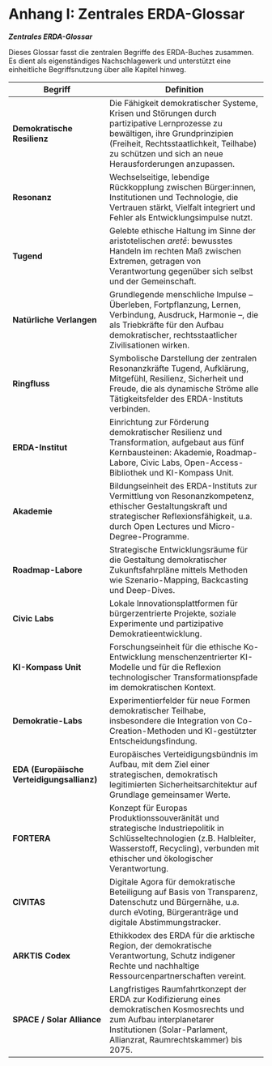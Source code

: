 # Anhang I: Zentrales ERDA-Glossar

_**Zentrales ERDA-Glossar**_

Dieses Glossar fasst die zentralen Begriffe des ERDA-Buches zusammen. Es dient als eigenständiges Nachschlagewerk und unterstützt eine einheitliche Begriffsnutzung über alle Kapitel hinweg.

| Begriff                                    | Definition                                                                                                                                                                                                                           |
| ------------------------------------------ | ------------------------------------------------------------------------------------------------------------------------------------------------------------------------------------------------------------------------------------ |
| **Demokratische Resilienz**                | Die Fähigkeit demokratischer Systeme, Krisen und Störungen durch partizipative Lernprozesse zu bewältigen, ihre Grundprinzipien (Freiheit, Rechtsstaatlichkeit, Teilhabe) zu schützen und sich an neue Herausforderungen anzupassen. |
| **Resonanz**                               | Wechselseitige, lebendige Rückkopplung zwischen Bürger:innen, Institutionen und Technologie, die Vertrauen stärkt, Vielfalt integriert und Fehler als Entwicklungsimpulse nutzt.                                                     |
| **Tugend**                                 | Gelebte ethische Haltung im Sinne der aristotelischen _aretē_: bewusstes Handeln im rechten Maß zwischen Extremen, getragen von Verantwortung gegenüber sich selbst und der Gemeinschaft.                                            |
| **Natürliche Verlangen**                   | Grundlegende menschliche Impulse – Überleben, Fortpflanzung, Lernen, Verbindung, Ausdruck, Harmonie –, die als Triebkräfte für den Aufbau demokratischer, rechtsstaatlicher Zivilisationen wirken.                                   |
| **Ringfluss**                              | Symbolische Darstellung der zentralen Resonanzkräfte Tugend, Aufklärung, Mitgefühl, Resilienz, Sicherheit und Freude, die als dynamische Ströme alle Tätigkeitsfelder des ERDA-Instituts verbinden.                                  |
| **ERDA-Institut**                          | Einrichtung zur Förderung demokratischer Resilienz und Transformation, aufgebaut aus fünf Kernbausteinen: Akademie, Roadmap-Labore, Civic Labs, Open-Access-Bibliothek und KI-Kompass Unit.                                          |
| **Akademie**                               | Bildungseinheit des ERDA-Instituts zur Vermittlung von Resonanzkompetenz, ethischer Gestaltungskraft und strategischer Reflexionsfähigkeit, u.a. durch Open Lectures und Micro-Degree-Programme.                                     |
| **Roadmap-Labore**                         | Strategische Entwicklungsräume für die Gestaltung demokratischer Zukunftsfahrpläne mittels Methoden wie Szenario-Mapping, Backcasting und Deep-Dives.                                                                                |
| **Civic Labs**                             | Lokale Innovationsplattformen für bürgerzentrierte Projekte, soziale Experimente und partizipative Demokratieentwicklung.                                                                                                            |
| **KI-Kompass Unit**                        | Forschungseinheit für die ethische Ko-Entwicklung menschenzentrierter KI-Modelle und für die Reflexion technologischer Transformationspfade im demokratischen Kontext.                                                               |
| **Demokratie-Labs**                        | Experimentierfelder für neue Formen demokratischer Teilhabe, insbesondere die Integration von Co-Creation-Methoden und KI-gestützter Entscheidungsfindung.                                                                           |
| **EDA (Europäische Verteidigungsallianz)** | Europäisches Verteidigungsbündnis im Aufbau, mit dem Ziel einer strategischen, demokratisch legitimierten Sicherheitsarchitektur auf Grundlage gemeinsamer Werte.                                                                    |
| **FORTERA**                                | Konzept für Europas Produktionssouveränität und strategische Industriepolitik in Schlüsseltechnologien (z.B. Halbleiter, Wasserstoff, Recycling), verbunden mit ethischer und ökologischer Verantwortung.                            |
| **CIVITAS**                                | Digitale Agora für demokratische Beteiligung auf Basis von Transparenz, Datenschutz und Bürgernähe, u.a. durch eVoting, Bürgeranträge und digitale Abstimmungstracker.                                                               |
| **ARKTIS Codex**                           | Ethikkodex des ERDA für die arktische Region, der demokratische Verantwortung, Schutz indigener Rechte und nachhaltige Ressourcenpartnerschaften vereint.                                                                            |
| **SPACE / Solar Alliance**                 | Langfristiges Raumfahrtkonzept der ERDA zur Kodifizierung eines demokratischen Kosmosrechts und zum Aufbau interplanetarer Institutionen (Solar-Parlament, Allianzrat, Raumrechtskammer) bis 2075.                                   |
